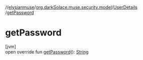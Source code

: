 //[elysianmuse](../../../index.md)/[org.darkSolace.muse.security.model](../index.md)/[UserDetails](index.md)
/[getPassword](get-password.md)

# getPassword

[jvm]\
open override
fun [getPassword](get-password.md)(): [String](https://kotlinlang.org/api/latest/jvm/stdlib/kotlin/-string/index.html)

